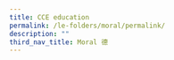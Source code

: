 ```yaml
---
title: CCE education
permalink: /le-folders/moral/permalink/
description: ""
third_nav_title: Moral 德
---
```

